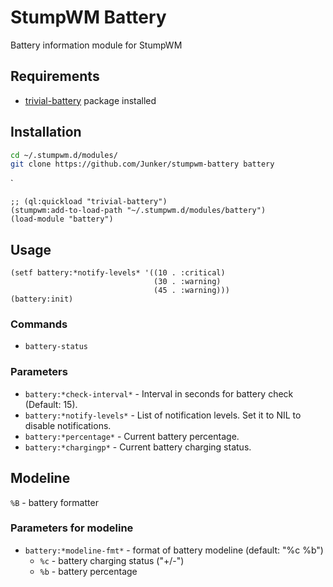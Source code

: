 # StumpWM Battery

Battery information module for StumpWM

## Requirements

- [trivial-battery](https://github.com/pokepay/trivial-battery) package installed

## Installation

```bash
cd ~/.stumpwm.d/modules/
git clone https://github.com/Junker/stumpwm-battery battery
```
`
```common-lisp
;; (ql:quickload "trivial-battery")
(stumpwm:add-to-load-path "~/.stumpwm.d/modules/battery")
(load-module "battery")
```

## Usage

```common-lisp
(setf battery:*notify-levels* '((10 . :critical)
                                (30 . :warning)
                                (45 . :warning)))
(battery:init)
```

### Commands

- `battery-status`

### Parameters

- `battery:*check-interval*` - Interval in seconds for battery check (Default: 15). 
- `battery:*notify-levels*` - List of notification levels. Set it to NIL to disable notifications.
- `battery:*percentage*` - Current battery percentage.
- `battery:*chargingp*` - Current battery charging status.

## Modeline

`%B` - battery formatter

### Parameters for modeline

- `battery:*modeline-fmt*` - format of battery modeline (default: "%c %b")
  - `%c` - battery charging status ("+/-")
  - `%b` - battery percentage

